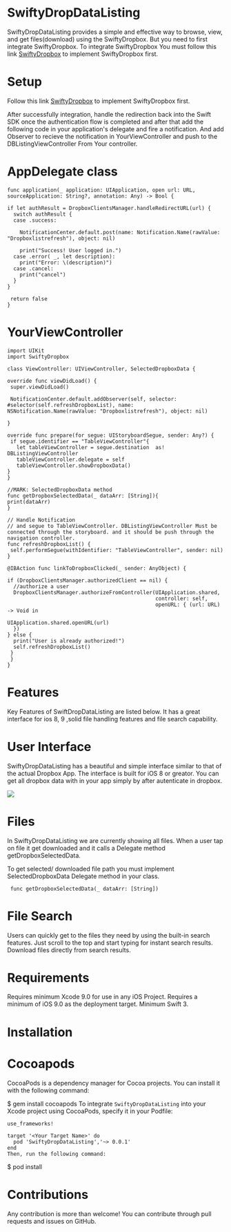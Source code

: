 # SwiftyDropDataListing

SwiftyDropDataListing provides a simple and effective way to browse, view, and get files(download) using the SwiftyDropbox. But you need to first integrate SwiftyDropbox. To integrate SwiftyDropbox You must follow this link [SwiftyDropbox](https://github.com/dropbox/SwiftyDropbox) to implement SwiftyDropbox first.


# Setup

Follow this link [SwiftyDropbox](https://github.com/dropbox/SwiftyDropbox) to implement SwiftyDropbox first.

After successfully integration, handle the redirection back into the Swift SDK once the authentication flow is completed and after that add the following code in your application's delegate and  fire a notification. And add Observer to recieve the notification in YourViewController and push to the DBListingViewController From Your controller.


# AppDelegate class  

    func application(_ application: UIApplication, open url: URL, sourceApplication: String?, annotation: Any) -> Bool {  
    
    if let authResult = DropboxClientsManager.handleRedirectURL(url) {
      switch authResult {
      case .success:
        
        NotificationCenter.default.post(name: Notification.Name(rawValue: "Dropboxlistrefresh"), object: nil)
        
        print("Success! User logged in.")
      case .error( _, let description):
        print("Error: \(description)")
      case .cancel:
        print("cancel")
      }
    }
    
     return false
    }

# YourViewController

    import UIKit
    import SwiftyDropbox

    class ViewController: UIViewController, SelectedDropboxData {
  
    override func viewDidLoad() {
     super.viewDidLoad()
    
     NotificationCenter.default.addObserver(self, selector: #selector(self.refreshDropboxList), name: NSNotification.Name(rawValue: "Dropboxlistrefresh"), object: nil)
    
    }
  
    override func prepare(for segue: UIStoryboardSegue, sender: Any?) {
     if segue.identifier == "TableViewController"{
       let tableViewController = segue.destination  as! DBListingViewController
       tableViewController.delegate = self
       tableViewController.showDropboxData()
    }
    }
  
    //MARK: SelectedDropboxData method
    func getDropboxSelectedData(_ dataArr: [String]){
    print(dataArr)
    }
  
    // Handle Notification
    // and segue to TableViewController. DBListingViewController Must be connected through the storyboard. and it should be push through the navigation controller.
    func refreshDropboxList() {
     self.performSegue(withIdentifier: "TableViewController", sender: nil)
    }
  
    @IBAction func linkToDropboxClicked(_ sender: AnyObject) {
    
    if (DropboxClientsManager.authorizedClient == nil) {
      //authorize a user
      DropboxClientsManager.authorizeFromController(UIApplication.shared,
                                                    controller: self,
                                                    openURL: { (url: URL) -> Void in
                                                      UIApplication.shared.openURL(url)
      })
    } else {
      print("User is already authorized!")
      self.refreshDropboxList()
     }
     }
    }


# Features
Key Features of SwiftDropDataListing are listed below. It has a great interface for ios 8, 9 ,solid file handling features and file search capability.

# User Interface 

SwiftyDropDataListing has a beautiful and simple interface similar to that of the actual Dropbox App. The interface is built for iOS 8 or greator. You can get all dropbox data with in your app simply by after autenticate in dropbox.

<img src = "https://cloud.githubusercontent.com/assets/7422405/25396939/162d3ff2-2a04-11e7-977e-ad977533111d.jpg" /> 

# Files

In SwiftyDropDataListing we are currently showing all files. When a user tap on file it get downloaded and it calls a Delegate method getDropboxSelectedData.

 To get selected/ downloaded file path you must implement SelectedDropboxData Delegate method in your class.

     func getDropboxSelectedData(_ dataArr: [String])
     
# File Search

Users can quickly get to the files they need by using the built-in search features. Just scroll to the top and start typing for instant search results. Download files directly from search results.

# Requirements
Requires minimum Xcode 9.0 for use in any iOS Project. Requires a minimum of iOS 9.0 as the deployment target.
Minimum Swift 3.

# Installation

# Cocoapods
CocoaPods is a dependency manager for Cocoa projects. You can install it with the following command:

$ gem install cocoapods To integrate `SwiftyDropDataListing` into your Xcode project using CocoaPods, specify it in your Podfile:

```platform :ios, '9.0'
use_frameworks!

target '<Your Target Name>' do
  pod 'SwiftyDropDataListing','~> 0.0.1'
end
Then, run the following command:
```

$ pod install

# Contributions

Any contribution is more than welcome! You can contribute through pull requests and issues on GitHub.

 



